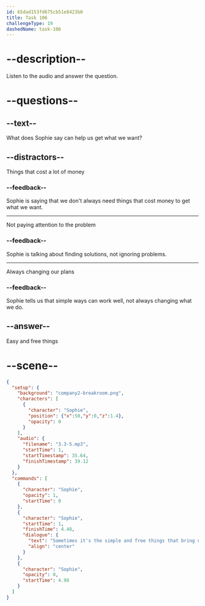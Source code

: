 ```yaml
---
id: 65dad153fd675cb51e8423b0
title: Task 106
challengeType: 19
dashedName: task-106
---
```


<!-- (Audio) Sophie: Sometimes, it's the simple and free things that bring us the result we're looking for. -->

# --description--

Listen to the audio and answer the question.

# --questions--

## --text--

What does Sophie say can help us get what we want?

## --distractors--

Things that cost a lot of money

### --feedback--

Sophie is saying that we don't always need things that cost money to get what we want.

---

Not paying attention to the problem

### --feedback--

Sophie is talking about finding solutions, not ignoring problems.

---

Always changing our plans

### --feedback--

Sophie tells us that simple ways can work well, not always changing what we do.

## --answer--

Easy and free things

# --scene--

```json
{
  "setup": {
    "background": "company2-breakroom.png",
    "characters": [
      {
        "character": "Sophie",
        "position": {"x":50,"y":0,"z":1.4},
        "opacity": 0
      }
    ],
    "audio": {
      "filename": "3.3-5.mp3",
      "startTime": 1,
      "startTimestamp": 35.64,
      "finishTimestamp": 39.12
    }
  },
  "commands": [
    {
      "character": "Sophie",
      "opacity": 1,
      "startTime": 0
    },
    {
      "character": "Sophie",
      "startTime": 1,
      "finishTime": 4.48,
      "dialogue": {
        "text": "Sometimes it's the simple and free things that bring us the result we're looking for.",
        "align": "center"
      }
    },
    {
      "character": "Sophie",
      "opacity": 0,
      "startTime": 4.98
    }
  ]
}
```

